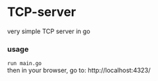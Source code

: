 # TCP-server
very simple TCP server in go  

### usage
`run main.go`  
then in your browser, go to: http://localhost:4323/
